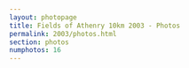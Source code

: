 ```yaml
---
layout: photopage
title: Fields of Athenry 10km 2003 - Photos
permalink: 2003/photos.html
section: photos
numphotos: 16
---
```

